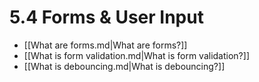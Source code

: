 # 5.4 Forms & User Input

- [[What are forms.md|What are forms?]]
- [[What is form validation.md|What is form validation?]]
- [[What is debouncing.md|What is debouncing?]]
